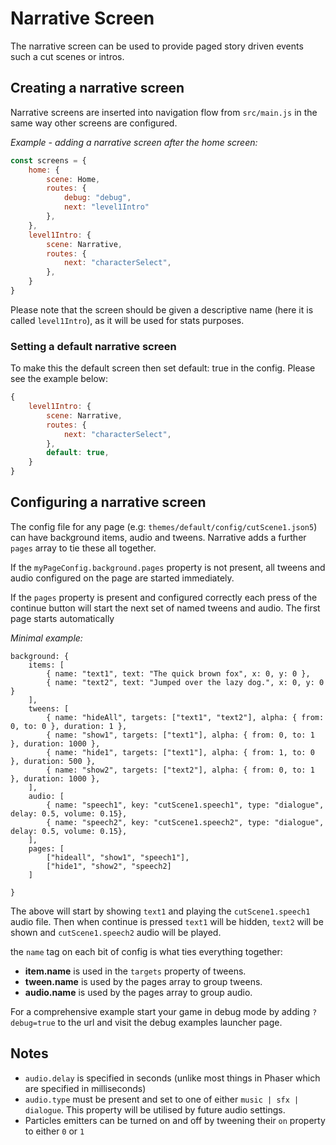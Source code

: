 # Narrative Screen

The narrative screen can be used to provide paged story driven events such a cut scenes or intros.


## Creating a narrative screen

Narrative screens are inserted into navigation flow from `src/main.js` in the same way other screens are configured.

_Example - adding a narrative screen after the home screen:_
```javascript
const screens = {
    home: {
        scene: Home,
        routes: {
            debug: "debug",
            next: "level1Intro"
        },
    },
    level1Intro: {
        scene: Narrative,
        routes: {
            next: "characterSelect",
        },
    }
}
```

Please note that the screen should be given a descriptive name (here it is called `level1Intro`), as it will be used for stats purposes.

### Setting a default narrative screen

To make this the default screen then set default: true in the config. Please see the example below:

```javascript
{
    level1Intro: {
        scene: Narrative,
        routes: { 
            next: "characterSelect",
        },
        default: true,
    }
}
```


## Configuring a narrative screen

The config file for any page (e.g: `themes/default/config/cutScene1.json5`) can have background items, audio and tweens.
Narrative adds a further `pages` array to tie these all together.

If the `myPageConfig.background.pages` property is not present, all tweens and audio configured on the page are started immediately.

If the `pages` property is present and configured correctly each press of the continue button will start the next set of named tweens and audio.
The first page starts automatically

_Minimal example:_

```json5
background: {
    items: [
        { name: "text1", text: "The quick brown fox", x: 0, y: 0 },
        { name: "text2", text: "Jumped over the lazy dog.", x: 0, y: 0 }
    ],
    tweens: [
        { name: "hideAll", targets: ["text1", "text2"], alpha: { from: 0, to: 0 }, duration: 1 },
        { name: "show1", targets: ["text1"], alpha: { from: 0, to: 1 }, duration: 1000 },
        { name: "hide1", targets: ["text1"], alpha: { from: 1, to: 0 }, duration: 500 },
        { name: "show2", targets: ["text2"], alpha: { from: 0, to: 1 }, duration: 1000 },
    ],
    audio: [
        { name: "speech1", key: "cutScene1.speech1", type: "dialogue", delay: 0.5, volume: 0.15},
        { name: "speech2", key: "cutScene1.speech2", type: "dialogue", delay: 0.5, volume: 0.15},
    ],
    pages: [
        ["hideall", "show1", "speech1"],
        ["hide1", "show2", "speech2]
    ]

}
```
The above will start by showing `text1` and playing the `cutScene1.speech1` audio file.
Then when continue is pressed `text1` will be hidden, `text2` will be shown and `cutScene1.speech2` audio will be played.

the `name` tag on each bit of config is what ties everything together:

* **item.name** is used in the `targets` property of tweens.
* **tween.name** is used by the pages array to group tweens.
* **audio.name** is used by the pages array to group audio.

For a comprehensive example start your game in debug mode by adding `?debug=true` to the url and visit the debug examples launcher page.

## Notes

* `audio.delay` is specified in seconds (unlike most things in Phaser which are specified in milliseconds)
* `audio.type` must be present and set to one of either `music | sfx | dialogue`. This property will be utilised by future audio settings.
* Particles emitters can be turned on and off by tweening their `on` property to either `0` or `1`
